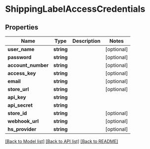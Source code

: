 # ShippingLabelAccessCredentials

## Properties
Name | Type | Description | Notes
------------ | ------------- | ------------- | -------------
**user_name** | **string** |  | [optional] 
**password** | **string** |  | [optional] 
**account_number** | **string** |  | [optional] 
**access_key** | **string** |  | [optional] 
**email** | **string** |  | [optional] 
**store_url** | **string** |  | [optional] 
**api_key** | **string** |  | 
**api_secret** | **string** |  | 
**store_id** | **string** |  | [optional] 
**webhook_url** | **string** |  | [optional] 
**hs_provider** | **string** |  | [optional] 

[[Back to Model list]](../../README.md#documentation-for-models) [[Back to API list]](../../README.md#documentation-for-api-endpoints) [[Back to README]](../../README.md)

